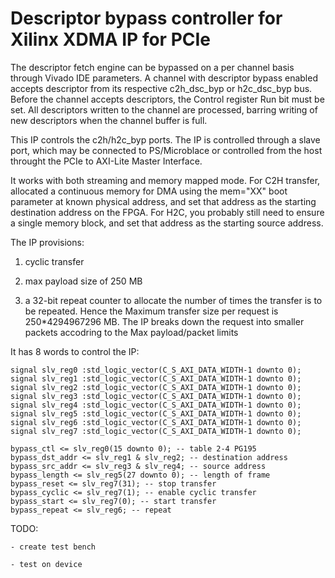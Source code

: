 # Descriptor bypass controller for Xilinx XDMA IP for PCIe

The descriptor fetch engine can be bypassed on a per channel basis through Vivado IDE
parameters. A channel with descriptor bypass enabled accepts descriptor from its 
respective c2h_dsc_byp or h2c_dsc_byp bus. Before the channel accepts descriptors,
the Control register Run bit must be set. All descriptors written to the channel are
processed, barring writing of new descriptors when the channel buffer is full.

This IP controls the c2h/h2c_byp ports. The IP is controlled through a slave port, which
may be connected to PS/Microblace or controlled from the host throught the PCIe to AXI-Lite 
Master Interface. 

It works with both streaming and memory mapped mode. For C2H transfer, allocated a continuous memory for DMA using the mem="XX" boot parameter at known physical address, and set that address as the starting destination address on the FPGA. For H2C, you probably still need to ensure a single memory block, and set that address as the starting source address.

The IP provisions:

1. cyclic transfer

2. max payload size of 250 MB

3. a 32-bit repeat counter to allocate the number of times the transfer is to be repeated. Hence the Maximum transfer size per request is 250*4294967296 MB. The IP breaks down the request into smaller packets accodring to the Max payload/packet limits

It has 8 words to control the IP:

    signal slv_reg0	:std_logic_vector(C_S_AXI_DATA_WIDTH-1 downto 0);
    signal slv_reg1	:std_logic_vector(C_S_AXI_DATA_WIDTH-1 downto 0);
    signal slv_reg2	:std_logic_vector(C_S_AXI_DATA_WIDTH-1 downto 0);
    signal slv_reg3	:std_logic_vector(C_S_AXI_DATA_WIDTH-1 downto 0);
    signal slv_reg4	:std_logic_vector(C_S_AXI_DATA_WIDTH-1 downto 0);
    signal slv_reg5	:std_logic_vector(C_S_AXI_DATA_WIDTH-1 downto 0);
    signal slv_reg6	:std_logic_vector(C_S_AXI_DATA_WIDTH-1 downto 0);
    signal slv_reg7	:std_logic_vector(C_S_AXI_DATA_WIDTH-1 downto 0);

    bypass_ctl <= slv_reg0(15 downto 0); -- table 2-4 PG195
    bypass_dst_addr <= slv_reg1 & slv_reg2; -- destination address
    bypass_src_addr <= slv_reg3 & slv_reg4; -- source address
    bypass_length <= slv_reg5(27 downto 0); -- length of frame
    bypass_reset <= slv_reg7(31); -- stop transfer
    bypass_cyclic <= slv_reg7(1); -- enable cyclic transfer
    bypass_start <= slv_reg7(0); -- start transfer
    bypass_repeat <= slv_reg6; -- repeat


TODO:

    - create test bench
    
    - test on device
